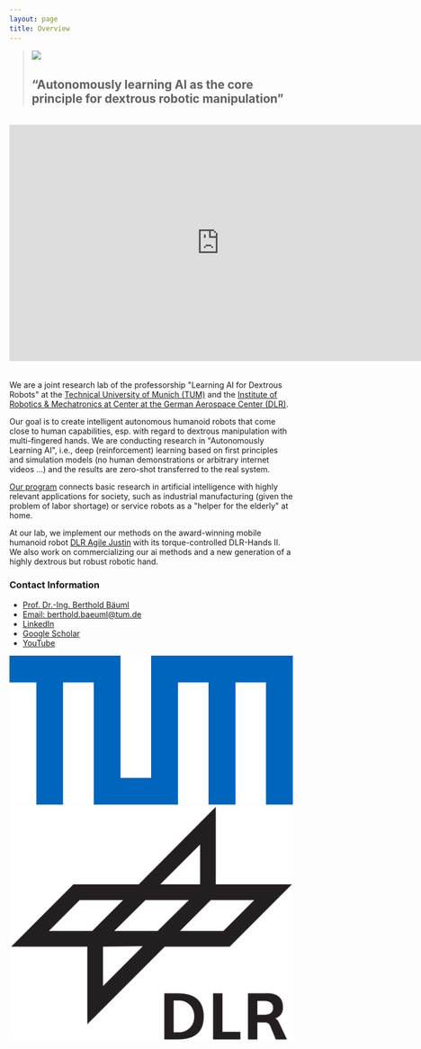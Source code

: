 ```yaml
---
layout: page
title: Overview
---
```


<style>
.post-header {
    display: none;
}

.post-content h2 {
    margin-top: 0;
}
</style>

<blockquote>
<img src="../assets/imgs/affiliations/aidx-lab.jpg" class="aidx"> 
<h2>“Autonomously learning AI as the core principle for dextrous robotic manipulation”</h2>
</blockquote>

<br/>

<p align="center" style="margin: 0">
<iframe class="youtube-video" width="746" height="420" src="https://www.youtube.com/embed/CZBMXDM1_Tk?si=gYn4CwDU74y5kuEi" title="YouTube video player" frameborder="0" allow="accelerometer; autoplay; clipboard-write; encrypted-media; gyroscope; picture-in-picture; web-share" allowfullscreen></iframe>
</p>

<br/>


We are a joint research lab of the professorship "Learning AI for Dextrous Robots" at the [Technical University of Munich (TUM)](https://www.cit.tum.de/cit/startseite/) and the [Institute of Robotics & Mechatronics at Center at the German Aerospace Center (DLR)](https://www.dlr.de/de/rm/forschung/robotersysteme/humanoide/agile-justin).

Our goal is to create intelligent autonomous humanoid robots that come close to human capabilities, esp. with regard to dextrous manipulation with multi-fingered hands. We are conducting research in "Autonomously Learning AI", i.e., deep (reinforcement) learning based on first principles and simulation models (no human demonstrations or arbitrary internet videos ...) and the results are zero-shot transferred to the real system.

[Our program](_pages/research.md) connects basic research in artificial intelligence with highly relevant applications for society, such as industrial manufacturing (given the problem of labor shortage) or service robots as a "helper for the elderly" at home.

At our lab, we implement our methods on the award-winning mobile humanoid robot [DLR Agile Justin](https://www.dlr.de/de/rm/forschung/robotersysteme/humanoide/agile-justin) with its torque-controlled DLR-Hands II. We also work on commercializing our ai methods and a new generation of a highly dextrous but robust robotic hand.

### Contact Information
* [Prof. Dr.-Ing. Berthold Bäuml](https://campus.tum.de/tumonline/pl/ui/$ctx;design=pl;header=max;lang=DE/visitenkarte.show_vcard?pPersonenId=716BA3488FEBED66&pPersonenGruppe=3)
* [Email: berthold.baeuml@tum.de](mailto:berthold.baeuml@tum.de)
* [LinkedIn](https://www.linkedin.com/in/berthold-bäuml-648b05288/)
* [Google Scholar](https://scholar.google.com/citations?hl=en&user=fjvpDsEAAAAJ&view_op=list_works&sortby=pubdate)
* [YouTube](https://youtube.com/playlist?list=PLbECwYTsgi4ZYIeFTpNmKQj4UHipQI_gT&feature=shared)

<div class="affiliation-wrapper">
    <img src="../assets/imgs/affiliations/TUM.png" class="affiliation"> 
    <img src="../assets/imgs/affiliations/DLR.png" class="affiliation">
</div>